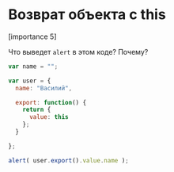 # Возврат объекта с this

[importance 5]

Что выведет `alert` в этом коде? Почему?

```js
var name = "";

var user = {
  name: "Василий",

  export: function() {
    return {
      value: this
    };
  }

};

alert( user.export().value.name );
```


